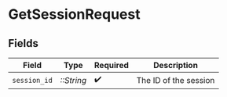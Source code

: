 # GetSessionRequest


## Fields

| Field                 | Type                  | Required              | Description           |
| --------------------- | --------------------- | --------------------- | --------------------- |
| `session_id`          | *::String*            | :heavy_check_mark:    | The ID of the session |